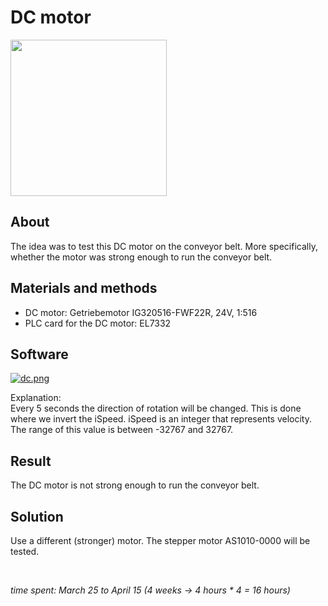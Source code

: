 # DC motor

<img src="https://asset.conrad.com/media10/isa/160267/c1/-/en/001601532PI02/image.jpg" width="250">

## About
The idea was to test this DC motor on the conveyor belt. More specifically, whether the motor was strong enough to run the conveyor belt.

## Materials and methods

- DC motor: Getriebemotor IG320516-FWF22R, 24V, 1:516
- PLC card for the DC motor: EL7332

## Software
[![dc.png](https://i.postimg.cc/Z52GQ2Dp/dc.png)](https://postimg.cc/CRCrBP0x)

Explanation: <br />
Every 5 seconds the direction of rotation will be changed. This is done where we invert the iSpeed. iSpeed is an integer that represents velocity. The range of this value is between -32767 and 32767.

## Result
The DC motor is not strong enough to run the conveyor belt.

## Solution
Use a different (stronger) motor. The stepper motor AS1010-0000 will be tested.

<br />

*time spent: March 25 to April 15 (4 weeks -> 4 hours * 4 = 16 hours)*
